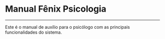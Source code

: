 # Manual Fênix Psicologia
---

Este é o manual de auxílio para o psicólogo com as principais funcionalidades do sistema.
